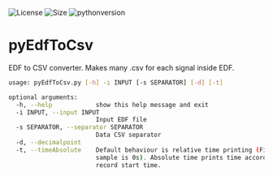 ![License](https://img.shields.io/github/license/folkien/pyEdfToCsv)
![Size](https://img.shields.io/github/repo-size/folkien/pyEdfToCsv)
![pythonversion](https://img.shields.io/badge/python-3.6-blue)

# pyEdfToCsv
EDF to CSV converter. Makes many .csv for each signal inside EDF.

```bash
usage: pyEdfToCsv.py [-h] -i INPUT [-s SEPARATOR] [-d] [-t]

optional arguments:
  -h, --help            show this help message and exit
  -i INPUT, --input INPUT
                        Input EDF file
  -s SEPARATOR, --separator SEPARATOR
                        Data CSV separator
  -d, --decimalpoint
  -t, --timeAbsolute    Default behaviour is relative time printing (First
                        sample is 0s). Absolute time prints time according to
                        record start time.
```
